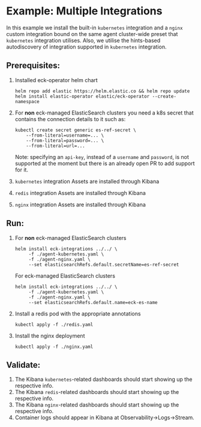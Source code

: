 # Example: Multiple Integrations

In this example we install the built-in `kubernetes` integration and a `nginx` custom integration bound on the same agent cluster-wide preset that `kubernetes` integration utilises. Also, we utilise the hints-based autodiscovery of integration supported in `kubernetes` integration. 

## Prerequisites:
1. Installed eck-operator helm chart
   ```console
   helm repo add elastic https://helm.elastic.co && helm repo update
   helm install elastic-operator elastic/eck-operator --create-namespace
   ```
2. For **non** eck-managed ElasticSearch clusters you need a k8s secret that contains the connection details to it such as:
    ```console
    kubectl create secret generic es-ref-secret \
        --from-literal=username=... \
        --from-literal=password=... \
        --from-literal=url=...
    ```
    Note: specifying an `api-key`, instead of a `username` and `password`, is not supported at the moment but there is an already open PR to add support for it.

3. `kubernetes` integration Assets are installed through Kibana
4. `redis` integration Assets are installed through Kibana
5. `nginx` integration Assets are installed through Kibana

## Run:
1. For **non** eck-managed ElasticSearch clusters
    ```console
    helm install eck-integrations ../../ \
         -f ./agent-kubernetes.yaml \
         -f ./agent-nginx.yaml \
         --set elasticsearchRefs.default.secretName=es-ref-secret 
    ```
    For eck-managed ElasticSearch clusters
    ```console
    helm install eck-integrations ../../ \
         -f ./agent-kubernetes.yaml \
         -f ./agent-nginx.yaml \
         --set elasticsearchRefs.default.name=eck-es-name 
    ```

2. Install a redis pod with the appropriate annotations
    ```console
   kubectl apply -f ./redis.yaml
    ```
3. Install the nginx deployment
    ```console
   kubectl apply -f ./nginx.yaml
    ```
   
## Validate:

1. The Kibana `kubernetes`-related dashboards should start showing up the respective info.
2. The Kibana `redis`-related dashboards should start showing up the respective info.
3. The Kibana `nginx`-related dashboards should start showing up the respective info.
4. Container logs should appear in Kibana at Observability->Logs->Stream.